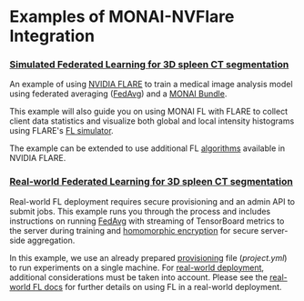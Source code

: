 # Examples of MONAI-NVFlare Integration

### [Simulated Federated Learning for 3D spleen CT segmentation](./spleen_ct_segmentation_sim/README.md)
An example of using [NVIDIA FLARE](https://nvflare.readthedocs.io/en/main/index.html) 
to train a medical image analysis model using federated averaging ([FedAvg]([FedAvg](https://arxiv.org/abs/1602.05629))) 
and a [MONAI Bundle](https://docs.monai.io/en/latest/mb_specification.html).

This example will also guide you on using MONAI FL with FLARE to 
collect client data statistics and visualize both global and local 
intensity histograms using FLARE's [FL simulator](https://nvflare.readthedocs.io/en/main/user_guide/fl_simulator.html).

The example can be extended to use additional FL [algorithms](https://nvflare.readthedocs.io/en/main/example_applications_algorithms.html) 
available in NVIDIA FLARE.


### [Real-world Federated Learning for 3D spleen CT segmentation](./spleen_ct_segmentation_real-world/README.md)
Real-world FL deployment requires secure provisioning and an admin API to submit jobs. 
This example runs you through the process and includes instructions on running [FedAvg](https://arxiv.org/abs/1602.05629)
with streaming of TensorBoard metrics to the server during training and 
[homomorphic encryption](https://developer.nvidia.com/blog/federated-learning-with-homomorphic-encryption/) for secure server-side aggregation.

In this example, we use an already prepared [provisioning](https://nvflare.readthedocs.io/en/main/programming_guide/provisioning_system.html)
file (*project.yml*) to run experiments on a single machine. 
For [real-world deployment](https://nvflare.readthedocs.io/en/main/real_world_fl.html), 
additional considerations must be taken into account.
Please see the [real-world FL docs](https://nvflare.readthedocs.io/en/main/real_world_fl.html) 
for further details on using FL in a real-world deployment.
